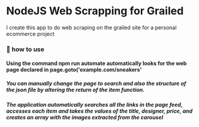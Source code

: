 # NodeJS Web Scrapping for Grailed
I create this app to do web scraping on the grailed site for a personal ecommerce project

### :eyes: how to use
#### Using the command npm run automate automatically looks for the web page declared in page.goto('example.com/sneakers'
##### You can manually change the page to search and also the structure of the json file by altering the return of the item function.
##### The application automatically searches all the links in the page feed, accesses each item and takes the values of the title, designer, price, and creates an array with the images extracted from the carousel
